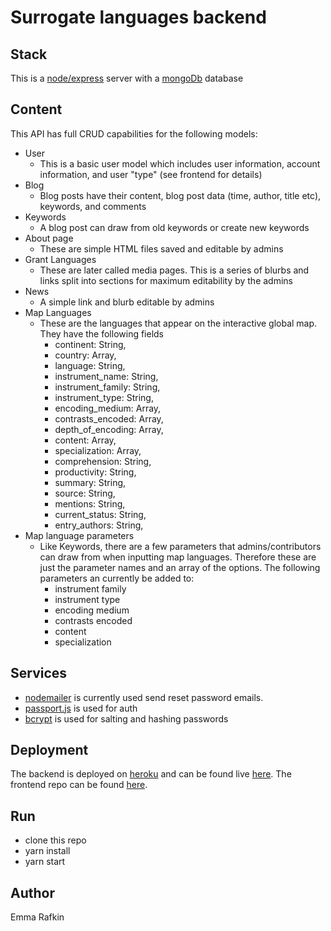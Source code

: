 # Surrogate languages backend
## Stack
This is a [node/express](https://expressjs.com/) server with a [mongoDb](https://www.mongodb.com/) database

## Content
This API has full CRUD capabilities for the following models:
- User
    - This is a basic user model which includes user information, account information, and user "type" (see frontend for details)
- Blog
    - Blog posts have their content, blog post data (time, author, title etc), keywords, and comments
- Keywords
    - A blog post can draw from old keywords or create new keywords
- About page
    - These are simple HTML files saved and editable by admins
-  Grant Languages
    - These are later called media pages. This is a series of blurbs and links split into sections for maximum editability by the admins
- News 
    - A simple link and blurb editable by admins
- Map Languages
    - These are the languages that appear on the interactive global map. They have the following fields
        - continent: String,
        - country: Array,
        - language: String,
        - instrument_name: String,
        - instrument_family: String,
        - instrument_type: String,
        - encoding_medium: Array,
        - contrasts_encoded: Array,
        - depth_of_encoding: Array,
        - content: Array, 
        - specialization: Array,
        - comprehension: String,
        - productivity: String,
        - summary: String,
        - source: String,
        - mentions: String,
        - current_status: String,
        - entry_authors: String,
- Map language parameters
    - Like Keywords, there are a few parameters that admins/contributors can draw from when inputting map languages. Therefore these are just the parameter names and an array of the options. The following parameters an currently be added to:
        - instrument family
        - instrument type
        - encoding medium
        - contrasts encoded
        - content
        - specialization
## Services
- [nodemailer](https://nodemailer.com/about/) is currently used send reset password emails.
- [passport.js](http://www.passportjs.org/) is used for auth
- [bcrypt](https://www.npmjs.com/package/bcrypt) is used for salting and hashing passwords

## Deployment
The backend is deployed on [heroku](https://www.heroku.com/) and can be found live [here](https://speech-surrogates-backend.herokuapp.com/).
The frontend repo can be found [here](https://github.com/erafkin/speech-surrogates-frontend).

## Run
- clone this repo
- yarn install
- yarn start

## Author
Emma Rafkin